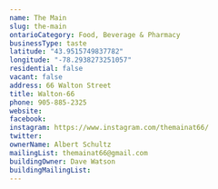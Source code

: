 ```yaml
---
name: The Main 
slug: the-main
ontarioCategory: Food, Beverage & Pharmacy
businessType: taste
latitude: "43.9515749837782"
longitude: "-78.2938273251057"
residential: false
vacant: false
address: 66 Walton Street
title: Walton-66
phone: 905-885-2325
website: 
facebook: 
instagram: https://www.instagram.com/themainat66/
twitter: 
ownerName: Albert Schultz
mailingList: themainat66@gmail.com
buildingOwner: Dave Watson
buildingMailingList: 
---
```


